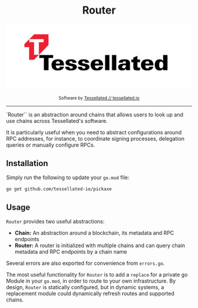 <div align="center">
<h1>Router</h1>
<p>
      <img alt="Tessellated Logo" src="media/tessellated-logo.png" />
</p>
<small>Software by <a href="https://tessellated.io" target="_blank"> Tessellated // tessellated.io</a></small>
</div>

---

`Router`` is an abstraction around chains that allows users to look up and use chains across Tessellated's software. 

It is particularly useful when you need to abstract configurations around RPC addresses, for instance, to coordinate signing processes, delegation queries or manually configure RPCs.

## Installation

Simply run the following to update your `go.mod` file:

```
go get github.com/tessellated-io/pickaxe
```

## Usage

`Router` provides two useful abstractions:
- **Chain:** An abstraction around a blockchain, its metadata and RPC endpoints
- **Router:** A router is initialized with multiple chains and can query chain metadata and RPC endpoints by a chain name

Several errors are also exported for convenience from `errors.go`.

The most useful functionality for `Router` is to add a `replace` for a private go Module in your `go.mod`, in order to route to your own infrastructure. By design, `Router` is statically configured, but in dynamic systems, a replacement module could dynamically refresh routes and supported chains.
